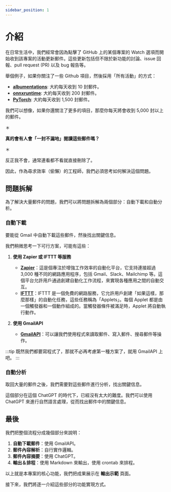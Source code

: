 ```yaml
---
sidebar_position: 1
---
```


# 介紹

在日常生活中，我們經常會因為點擊了 GitHub 上的某個專案的 Watch 選項而開始收到該專案的活動更新郵件。這些更新包括但不限於新功能的討論、issue 回報、pull request (PR) 以及 bug 報告等。

舉個例子，如果你關注了一些 Github 項目，然後採用「所有活動」的方式：

- [**albumentations**](https://github.com/albumentations-team/albumentations): 大約每天收到 10 封郵件。
- [**onnxruntime**](https://github.com/microsoft/onnxruntime): 大約每天收到 200 封郵件。
- [**PyTorch**](https://github.com/pytorch/pytorch): 大約每天收到 1,500 封郵件。

我們可以想像，如果你還關注了更多的項目，那麼你每天將會收到 5,000 封以上的郵件。

＊

**真的會有人會「一封不漏地」閱讀這些郵件嗎？**

＊

反正我不會，通常連看都不看就直接刪除了。

因此，作為尋求效率（偷懶）的工程師，我們必須思考如何解決這個問題。

## 問題拆解

為了解決大量郵件的問題，我們可以將問題拆解為兩個部分：自動下載和自動分析。

### 自動下載

要能從 Gmail 中自動下載這些郵件，然後找出關鍵信息。

我們稍微思考一下可行方案，可能有這些：

1. **使用 Zapier 或 IFTTT 等服務**

   - [**Zapier**](https://zapier.com/)：這是個專注於增強工作效率的自動化平台，它支持連接超過 3,000 種不同的網路應用程序，包括 Gmail、Slack、Mailchimp 等。這個平台允許用戶通過創建自動化工作流程，來實現各種應用之間的自動交互。
   - [**IFTTT**](https://ifttt.com/)：IFTTT 是一個免費的網路服務，它允許用戶創建「如果這樣，那麼那樣」的自動化任務，這些任務稱為「Applets」。每個 Applet 都是由一個觸發器和一個動作組成的。當觸發器條件被滿足時，Applet 將自動執行動作。

2. **使用 GmailAPI**

   - [**GmailAPI**](https://developers.google.com/gmail/api)：可以讓我們使用程式來讀取郵件、寫入郵件、搜尋郵件等操作。

:::tip
既然我們都要寫程式了，那就不必再考慮第一種方案了，就用 GmailAPI 上吧。
:::

### 自動分析

取回大量的郵件之後，我們需要對這些郵件進行分析，找出關鍵信息。

這個部分在這個 ChatGPT 的時代下，已經沒有太大的難度。我們可以使用 ChatGPT 來進行自然語言處理，從而找出郵件中的關鍵信息。

## 最後

我們把整個流程分成幾個部分來說明：

1. **自動下載郵件**：使用 GmailAPI。
2. **郵件內容解析**：自行實作邏輯。
3. **郵件內容摘要**：使用 ChatGPT。
4. **輸出＆排程**：使用 Markdown 來輸出，使用 crontab 來排程。

以上就是本專案的核心功能，我們把成果展示在 **輸出示範** 頁面。

接下來，我們將逐一介紹這些部分的功能實現方式。
